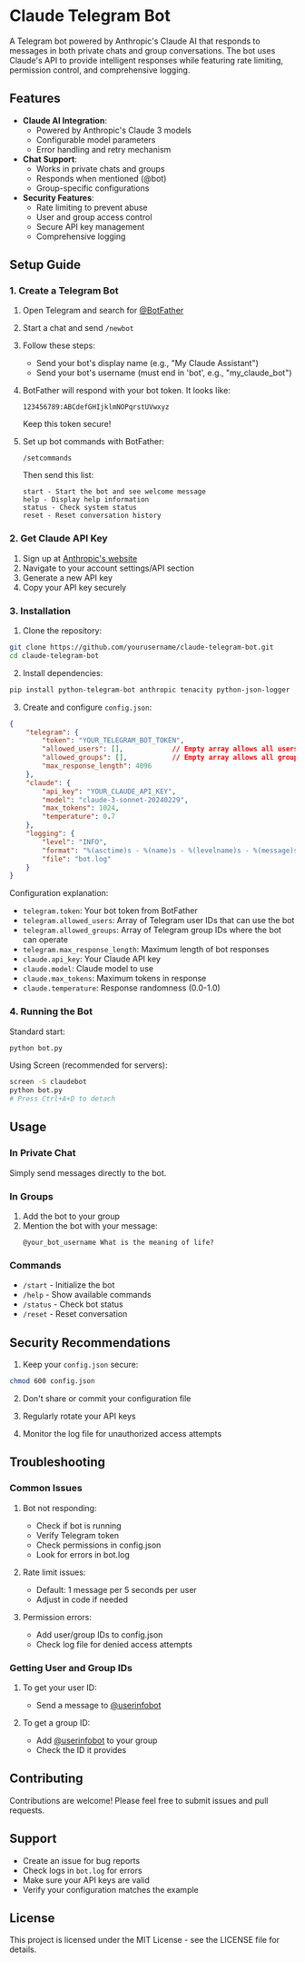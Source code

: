 # Claude Telegram Bot

A Telegram bot powered by Anthropic's Claude AI that responds to messages in both private chats and group conversations. The bot uses Claude's API to provide intelligent responses while featuring rate limiting, permission control, and comprehensive logging.

## Features

- **Claude AI Integration**: 
  - Powered by Anthropic's Claude 3 models
  - Configurable model parameters
  - Error handling and retry mechanism
- **Chat Support**: 
  - Works in private chats and groups
  - Responds when mentioned (@bot)
  - Group-specific configurations
- **Security Features**:
  - Rate limiting to prevent abuse
  - User and group access control
  - Secure API key management
  - Comprehensive logging

## Setup Guide

### 1. Create a Telegram Bot

1. Open Telegram and search for [@BotFather](https://t.me/botfather)
2. Start a chat and send `/newbot`
3. Follow these steps:
   - Send your bot's display name (e.g., "My Claude Assistant")
   - Send your bot's username (must end in 'bot', e.g., "my_claude_bot")
4. BotFather will respond with your bot token. It looks like:
   ```
   123456789:ABCdefGHIjklmNOPqrstUVwxyz
   ```
   Keep this token secure!

5. Set up bot commands with BotFather:
   ```
   /setcommands
   ```
   Then send this list:
   ```
   start - Start the bot and see welcome message
   help - Display help information
   status - Check system status
   reset - Reset conversation history
   ```

### 2. Get Claude API Key

1. Sign up at [Anthropic's website](https://www.anthropic.com/)
2. Navigate to your account settings/API section
3. Generate a new API key
4. Copy your API key securely

### 3. Installation

1. Clone the repository:
```bash
git clone https://github.com/yourusername/claude-telegram-bot.git
cd claude-telegram-bot
```

2. Install dependencies:
```bash
pip install python-telegram-bot anthropic tenacity python-json-logger
```

3. Create and configure `config.json`:
```json
{
    "telegram": {
        "token": "YOUR_TELEGRAM_BOT_TOKEN",
        "allowed_users": [],            // Empty array allows all users
        "allowed_groups": [],           // Empty array allows all groups
        "max_response_length": 4096
    },
    "claude": {
        "api_key": "YOUR_CLAUDE_API_KEY",
        "model": "claude-3-sonnet-20240229",
        "max_tokens": 1024,
        "temperature": 0.7
    },
    "logging": {
        "level": "INFO",
        "format": "%(asctime)s - %(name)s - %(levelname)s - %(message)s",
        "file": "bot.log"
    }
}
```

Configuration explanation:
- `telegram.token`: Your bot token from BotFather
- `telegram.allowed_users`: Array of Telegram user IDs that can use the bot
- `telegram.allowed_groups`: Array of Telegram group IDs where the bot can operate
- `telegram.max_response_length`: Maximum length of bot responses
- `claude.api_key`: Your Claude API key
- `claude.model`: Claude model to use
- `claude.max_tokens`: Maximum tokens in response
- `claude.temperature`: Response randomness (0.0-1.0)

### 4. Running the Bot

Standard start:
```bash
python bot.py
```

Using Screen (recommended for servers):
```bash
screen -S claudebot
python bot.py
# Press Ctrl+A+D to detach
```

## Usage

### In Private Chat
Simply send messages directly to the bot.

### In Groups
1. Add the bot to your group
2. Mention the bot with your message:
   ```
   @your_bot_username What is the meaning of life?
   ```

### Commands
- `/start` - Initialize the bot
- `/help` - Show available commands
- `/status` - Check bot status
- `/reset` - Reset conversation

## Security Recommendations

1. Keep your `config.json` secure:
```bash
chmod 600 config.json
```

2. Don't share or commit your configuration file

3. Regularly rotate your API keys

4. Monitor the log file for unauthorized access attempts

## Troubleshooting

### Common Issues

1. Bot not responding:
   - Check if bot is running
   - Verify Telegram token
   - Check permissions in config.json
   - Look for errors in bot.log

2. Rate limit issues:
   - Default: 1 message per 5 seconds per user
   - Adjust in code if needed

3. Permission errors:
   - Add user/group IDs to config.json
   - Check log file for denied access attempts

### Getting User and Group IDs

1. To get your user ID:
   - Send a message to [@userinfobot](https://t.me/userinfobot)

2. To get a group ID:
   - Add [@userinfobot](https://t.me/userinfobot) to your group
   - Check the ID it provides

## Contributing

Contributions are welcome! Please feel free to submit issues and pull requests.

## Support

- Create an issue for bug reports
- Check logs in `bot.log` for errors
- Make sure your API keys are valid
- Verify your configuration matches the example

## License

This project is licensed under the MIT License - see the LICENSE file for details.
